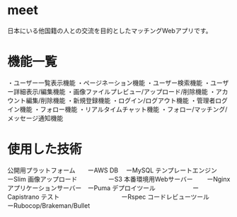 # meet

日本にいる他国籍の人との交流を目的としたマッチングWebアプリです。

# 機能一覧
・ユーザー一覧表示機能
・ページネーション機能
・ユーザー検索機能
・ユーザー詳細表示/編集機能
・画像ファイルプレビュー/アップロード/削除機能
・アカウント編集/削除機能
・新規登録機能
・ログイン/ログアウト機能
・管理者ログイン機能
・フォロー機能
・リアルタイムチャット機能
・フォロー/マッチング/メッセージ通知機能

# 使用した技術
公開用プラットフォーム　　ーAWS
DB                      　ーMySQL
テンプレートエンジン　　　ーSlim
画像アップロード　　　　　ーS3
本番環境用Webサーバー　 　ーNginx
アプリケーションサーバー　ーPuma
デプロイツール　　　　　　ーCapistrano
テスト　　　　　　　　　　ーRspec
コードレビューツール　　　ーRubocop/Brakeman/Bullet